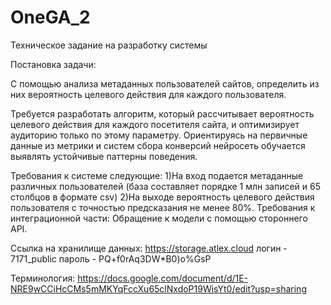 # OneGA_2

Техническое задание на разработку системы

Постановка задачи:

С помощью анализа метаданных пользователей сайтов, определить из них вероятность целевого действия для каждого пользователя.

Требуется разработать алгоритм, который рассчитывает вероятность целевого действия для каждого посетителя сайта, и оптимизирует аудиторию только по этому параметру. Ориентируясь на первичные данные из метрики и систем сбора конверсий нейросеть обучается выявлять устойчивые паттерны поведения.

Требования к системе следующие: 1)На вход подается метаданные различных пользователей (база составляет порядке 1 млн записей и 65 столбцов в формате csv) 2)На выходе вероятность целевого действия пользователя с точностью предсказания не менее 80%. Требования к интеграционной части: Обращение к модели с помощью стороннего API.

Cсылка на хранилище данных: https://storage.atlex.cloud логин - 7171_public пароль - PQ+f0rAq3DW*B0)o%GsP

Терминология: https://docs.google.com/document/d/1E-NRE9wCCiHcCMs5mMKYqFccXu65clNxdoP19WisYt0/edit?usp=sharing
